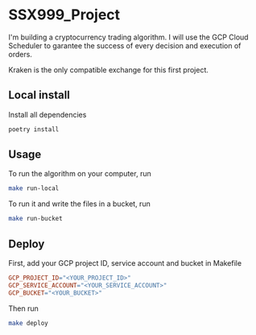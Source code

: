 # SSX999_Project

I'm building a cryptocurrency trading algorithm. I will use the GCP Cloud Scheduler to garantee the success of every decision and execution of orders. 

Kraken is the only compatible exchange for this first project. 

## Local install

Install all dependencies
``` sh
poetry install
```

## Usage

To run the algorithm on your computer, run
``` sh
make run-local
```

To run it and write the files in a bucket, run
``` sh
make run-bucket
```

## Deploy

First, add your GCP project ID, service account and bucket in Makefile
``` Makefile
GCP_PROJECT_ID="<YOUR_PROJECT_ID>"
GCP_SERVICE_ACCOUNT="<YOUR_SERVICE_ACCOUNT>"
GCP_BUCKET="<YOUR_BUCKET>"
```

Then run
``` sh
make deploy
```
